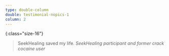```yaml
---
type: double-column
double: testimonial-nopics-1
column: 2
---
```


{:class="size-16"}
> SeekHealing saved my life.
> <cite>SeekHealing participant and former crack cocaine user</cite>
